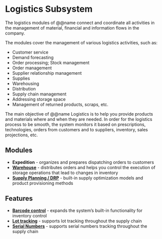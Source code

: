 # Logistics Subsystem

The logistics modules of @@name connect and coordinate all activities in the management of material, financial and information flows in the company.

The modules cover the management of various logistics activities, such as:

* Customer service
* Demand forecasting
* Order processing; Stock management
* Order management
* Supplier relationship management
* Supplies
* Warehousing
* Distribution
* Supply chain management
* Addressing storage space
* Management of returned products, scraps, etc.

The main objective of @@name Logistics is to help you provide products and materials where and when they are needed. In order for the logistics process to be smooth, the system monitors it based on prescriptions, technologies, orders from customers and to suppliers, inventory, sales projections, etc.

## Modules

* **Expedition** - organizes and prepares dispatching orders to customers
* **[Warehouse](warehouse_management.md)** - distributes orders and helps you control the execution of storage operations that lead to changes in inventory
* **[Supply Planning / DRP](info/features/production/mrp.md)** - built-in supply optimization models and product provisioning methods

## Features 

* **[Barcode control](barcode-control.md)** - expands the system’s built-in functionality for inventory control
* **[Lot tracking](lot-tracking.md)** - supports lot tracking throughout the supply chain
* **[Serial Numbers](serial-numbers.md)** - supports serial numbers tracking throughout the supply chain
